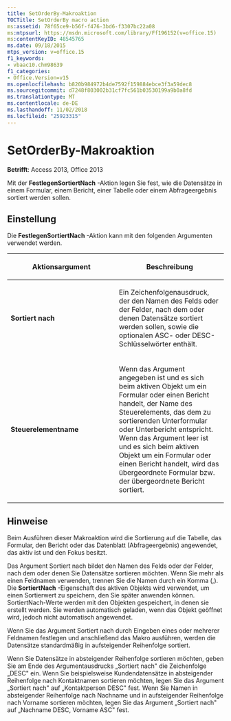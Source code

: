 ```yaml
---
title: SetOrderBy-Makroaktion
TOCTitle: SetOrderBy macro action
ms:assetid: 78f65ce9-b56f-f476-3bd6-f3307bc22a08
ms:mtpsurl: https://msdn.microsoft.com/library/Ff196152(v=office.15)
ms:contentKeyID: 48545765
ms.date: 09/18/2015
mtps_version: v=office.15
f1_keywords:
- vbaac10.chm98639
f1_categories:
- Office.Version=v15
ms.openlocfilehash: b820b984972b4de7592f159884ebce3f3a59dec8
ms.sourcegitcommit: d7248f803002b31cf7fc561b03530199a9b0a8fd
ms.translationtype: MT
ms.contentlocale: de-DE
ms.lasthandoff: 11/02/2018
ms.locfileid: "25923315"
---
```

# <a name="setorderby-macro-action"></a>SetOrderBy-Makroaktion


**Betrifft**: Access 2013, Office 2013

Mit der **FestlegenSortiertNach** -Aktion legen Sie fest, wie die Datensätze in einem Formular, einem Bericht, einer Tabelle oder einem Abfrageergebnis sortiert werden sollen.

## <a name="setting"></a>Einstellung

Die **FestlegenSortiertNach** -Aktion kann mit den folgenden Argumenten verwendet werden.

<table>
<colgroup>
<col style="width: 50%" />
<col style="width: 50%" />
</colgroup>
<thead>
<tr class="header">
<th><p>Aktionsargument</p></th>
<th><p>Beschreibung</p></th>
</tr>
</thead>
<tbody>
<tr class="odd">
<td><p><strong>Sortiert nach</strong></p></td>
<td><p>Ein Zeichenfolgenausdruck, der den Namen des Felds oder der Felder, nach dem oder denen Datensätze sortiert werden sollen, sowie die optionalen ASC- oder DESC-Schlüsselwörter enthält.</p></td>
</tr>
<tr class="even">
<td><p><strong>Steuerelementname</strong></p></td>
<td><p>Wenn das Argument angegeben ist und es sich beim aktiven Objekt um ein Formular oder einen Bericht handelt, der Name des Steuerelements, das dem zu sortierenden Unterformular oder Unterbericht entspricht. Wenn das Argument leer ist und es sich beim aktiven Objekt um ein Formular oder einen Bericht handelt, wird das übergeordnete Formular bzw. der übergeordnete Bericht sortiert.</p></td>
</tr>
</tbody>
</table>


## <a name="remarks"></a>Hinweise

Beim Ausführen dieser Makroaktion wird die Sortierung auf die Tabelle, das Formular, den Bericht oder das Datenblatt (Abfrageergebnis) angewendet, das aktiv ist und den Fokus besitzt.

Das Argument Sortiert nach bildet den Namen des Felds oder der Felder, nach dem oder denen Sie Datensätze sortieren möchten. Wenn Sie mehr als einen Feldnamen verwenden, trennen Sie die Namen durch ein Komma (,). Die **SortiertNach** -Eigenschaft des aktiven Objekts wird verwendet, um einen Sortierwert zu speichern, den Sie später anwenden können. SortiertNach-Werte werden mit den Objekten gespeichert, in denen sie erstellt werden. Sie werden automatisch geladen, wenn das Objekt geöffnet wird, jedoch nicht automatisch angewendet.

Wenn Sie das Argument Sortiert nach durch Eingeben eines oder mehrerer Feldnamen festlegen und anschließend das Makro ausführen, werden die Datensätze standardmäßig in aufsteigender Reihenfolge sortiert.

Wenn Sie Datensätze in absteigender Reihenfolge sortieren möchten, geben Sie am Ende des Argumentausdrucks „Sortiert nach" die Zeichenfolge „DESC" ein. Wenn Sie beispielsweise Kundendatensätze in absteigender Reihenfolge nach Kontaktnamen sortieren möchten, legen Sie das Argument „Sortiert nach" auf „Kontaktperson DESC" fest. Wenn Sie Namen in absteigender Reihenfolge nach Nachname und in aufsteigender Reihenfolge nach Vorname sortieren möchten, legen Sie das Argument „Sortiert nach" auf „Nachname DESC, Vorname ASC" fest.

